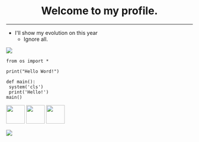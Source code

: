 <h1 align="center">Welcome to my profile.</h1>
<hr>

  * I'll show my evolution on this year
    * Ignore all.


<img src="https://media4.giphy.com/media/26tn33aiTi1jkl6H6/200.gif">

``` python3
from os import *

print("Hello Word!")

def main():
 system('cls')
 print('Hello!')
main()
```

<div style="display: inline-block;">
 <img src="https://cdn.jsdelivr.net/gh/devicons/devicon/icons/java/java-original.svg" width="50px" height="50px"/>
 <img src="https://cdn.jsdelivr.net/gh/devicons/devicon/icons/python/python-original.svg" width="50px" height="50px"/>
 <img src="https://cdn.jsdelivr.net/gh/devicons/devicon/icons/lua/lua-original.svg" width="50px" height="50px"/>
</div>

<a href="mailto:abel40g2a@gmail.com"><img src="https://img.shields.io/badge/Gmail-D14836?style=for-the-badge&logo=gmail&logoColor=white"></a>
